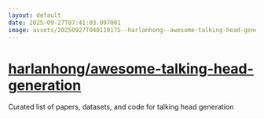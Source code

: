 ```yaml
---
layout: default
date: 2025-09-27T07:41:03.997001
image: assets/20250927T040110175--harlanhong--awesome-talking-head-generation--20250927T041131165--cropped.png
---
```


# [harlanhong/awesome-talking-head-generation](https://github.com/harlanhong/awesome-talking-head-generation)

Curated list of papers, datasets, and code for talking head generation
